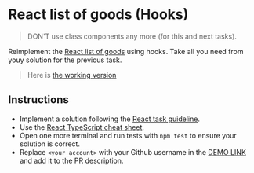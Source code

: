 # React list of goods (Hooks)

> DON'T use class components any more (for this and next tasks).

Reimplement the [React list of goods](https://github.com/mate-academy/react_list-of-goods#react-list-of-goods)
using hooks. Take all you need from youy solution for the previous task.

> Here is [the working version](https://mate-academy.github.io/react_list-of-goods/)

## Instructions

- Implement a solution following the [React task guideline](https://github.com/mate-academy/react_task-guideline#react-tasks-guideline).
- Use the [React TypeScript cheat sheet](https://mate-academy.github.io/fe-program/js/extra/react-typescript).
- Open one more terminal and run tests with `npm test` to ensure your solution is correct.
- Replace `<your_account>` with your Github username in the [DEMO LINK](https://DenysKleimenov.github.io/react_list-of-goods-hooks/) and add it to the PR description.
